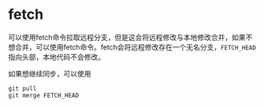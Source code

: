 # fetch

可以使用fetch命令拉取远程分支，但是这会将远程修改与本地修改合并，如果不想合并，可以使用fetch命令。fetch会将远程修改存在一个无名分支，`FETCH_HEAD`指向头部，本地代码不会修改。

如果想继续同步，可以使用

```
git pull
git merge FETCH_HEAD
```

